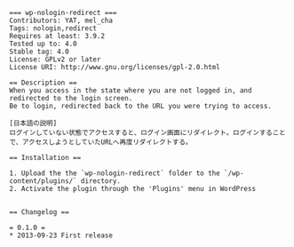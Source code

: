     === wp-nologin-redirect ===
    Contributors: YAT, mel_cha
    Tags: nologin,redirect
    Requires at least: 3.9.2
    Tested up to: 4.0
    Stable tag: 4.0
    License: GPLv2 or later
    License URI: http://www.gnu.org/licenses/gpl-2.0.html

    == Description ==     
    When you access in the state where you are not logged in, and redirected to the login screen.
    Be to login, redirected back to the URL you were trying to access.
    
    [日本語の説明]
    ログインしていない状態でアクセスすると、ログイン画面にリダイレクト。ログインすることで、アクセスしようとしていたURLへ再度リダイレクトする。
     
    == Installation ==
     
    1. Upload the the `wp-nologin-redirect` folder to the `/wp-content/plugins/` directory.
    2. Activate the plugin through the 'Plugins' menu in WordPress
     
     
    == Changelog ==
     
    = 0.1.0 =
    * 2013-09-23 First release

